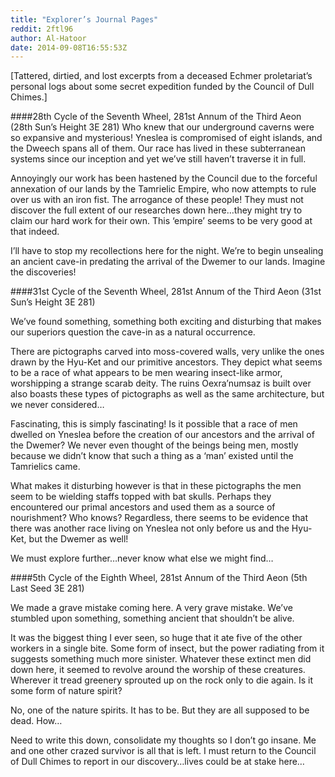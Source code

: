 ```yaml
---
title: "Explorer’s Journal Pages"
reddit: 2ftl96
author: Al-Hatoor
date: 2014-09-08T16:55:53Z
---
```


[Tattered, dirtied, and lost excerpts from a deceased Echmer proletariat’s personal logs about some secret expedition funded by the Council of Dull Chimes.]

####28th Cycle of the Seventh Wheel, 281st Annum of the Third Aeon (28th Sun’s Height 3E 281)
Who knew that our underground caverns were so expansive and mysterious! Yneslea is compromised of eight islands, and the Dweech spans all of them. Our race has lived in these subterranean systems since our inception and yet we’ve still haven’t traverse it in full.

Annoyingly our work has been hastened by the Council due to the forceful annexation of our lands by the Tamrielic Empire, who now attempts to rule over us with an iron fist. The arrogance of these people! They must not discover the full extent of our researches down here…they might try to claim our hard work for their own. This ‘empire’ seems to be very good at that indeed.

I’ll have to stop my recollections here for the night. We’re to begin unsealing an ancient cave-in predating the arrival of the Dwemer to our lands. Imagine the discoveries!

####31st Cycle of the Seventh Wheel, 281st Annum of the Third Aeon (31st Sun’s Height 3E 281)

We’ve found something, something both exciting and disturbing that makes our superiors question the cave-in as a natural occurrence.

There are pictographs carved into moss-covered walls, very unlike the ones drawn by the Hyu-Ket and our primitive ancestors. They depict what seems to be a race of what appears to be men wearing insect-like armor, worshipping a strange scarab deity. The ruins Oexra’numsaz is built over also boasts these types of pictographs as well as the same architecture, but we never considered…

Fascinating, this is simply fascinating! Is it possible that a race of men dwelled on Yneslea before the creation of our ancestors and the arrival of the Dwemer? We never even thought of the beings being men, mostly because we didn’t know that such a thing as a ‘man’ existed until the Tamrielics came.

What makes it disturbing however is that in these pictographs the men seem to be wielding staffs topped with bat skulls. Perhaps they encountered our primal ancestors and used them as a source of nourishment? Who knows? Regardless, there seems to be evidence that there was another race living on Yneslea not only before us and the Hyu-Ket, but the Dwemer as well!

We must explore further…never know what else we might find…

####5th Cycle of the Eighth Wheel, 281st Annum of the Third Aeon (5th Last Seed 3E 281)

We made a grave mistake coming here. A very grave mistake. We’ve stumbled upon something, something ancient that shouldn’t be alive.

It was the biggest thing I ever seen, so huge that it ate five of the other workers in a single bite. Some form of insect, but the power radiating from it suggests something much more sinister. Whatever these extinct men did down here, it seemed to revolve around the worship of these creatures. Wherever it tread greenery sprouted up on the rock only to die again. Is it some form of nature spirit?

No, one of the nature spirits. It has to be. But they are all supposed to be dead. How…

Need to write this down, consolidate my thoughts so I don’t go insane. Me and one other crazed survivor is all that is left. I must return to the Council of Dull Chimes to report in our discovery…lives could be at stake here…
